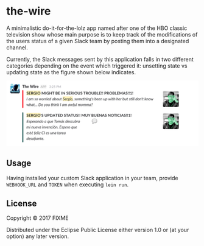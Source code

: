 # the-wire

A minimalistic do-it-for-the-lolz app named after one of the HBO classic television show whose main purpose is to keep track of the modifications of the users status of a given Slack team by posting them into a designated channel.

Currently, the Slack messages sent by this application falls in two different categories depending on the event which triggered it: unsetting state vs updating state as the figure shown below indicates.

![Example of the end result](docs/example.png)

## Usage

Having installed your custom Slack application in your team, provide `WEBHOOK_URL` and `TOKEN` when executing `lein run`.

## License

Copyright © 2017 FIXME

Distributed under the Eclipse Public License either version 1.0 or (at
your option) any later version.
